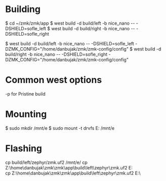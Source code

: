 # Building

$ cd ~/zmk/zmk/app
$ west build -d build/left -b nice_nano -- -DSHIELD=sofle_left
$ west build -d build/right -b nice_nano -- -DSHIELD=sofle_right

$ west build -d build/left -b nice_nano -- -DSHIELD=sofle_left -DZMK_CONFIG="/home/danbujak/zmk/zmk-config/config"
$ west build -d build/right -b nice_nano -- -DSHIELD=sofle_right -DZMK_CONFIG="/home/danbujak/zmk/zmk-config/config"

# Common west options
-p for Pristine build



# Mounting

$ sudo mkdir /mnt/e
$ sudo mount -t drvfs E: /mnt/e


# Flashing 
cp build/left/zephyr/zmk.uf2 /mnt/e/
cp Z:\home\danbujak\zmk\zmk\app\build\left\zephyr\zmk.uf2 E:\
cp Z:\home\danbujak\zmk\zmk\app\build\left\zephyr\zmk.uf2 E:\